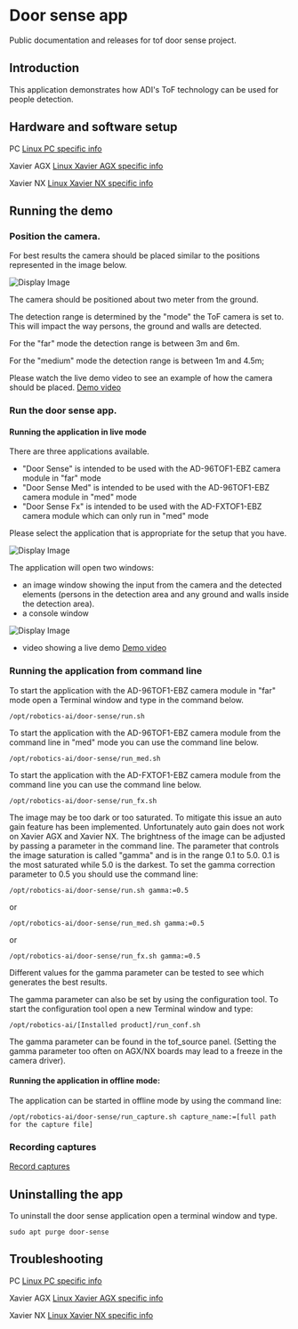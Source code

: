 # Door sense app
Public documentation and releases for tof door sense project.

## Introduction
This application demonstrates how ADI's ToF technology can be used for people detection.

## Hardware and software setup

PC
[Linux PC specific info](https://github.com/robotics-ai/tof_process_public/blob/main/door_sense/PC/README.md)

Xavier AGX
[Linux Xavier AGX specific info](https://github.com/robotics-ai/tof_process_public/blob/main/door_sense/Xavier-AGX/README.md)

Xavier NX
[Linux Xavier NX specific info](https://github.com/robotics-ai/tof_process_public/blob/main/door_sense/Xavier-NX/README.md)

 
## Running the demo
### Position the camera.
For best results the camera should be placed similar to the positions represented in the image below.

![Display Image](https://github.com/robotics-ai/tof_process_public/blob/main/door_sense/Doc/Images/fig1.png)

The camera should be positioned about two meter from the ground.

The detection range is determined by the "mode" the ToF camera is set to. This will impact the way persons, the ground and walls are detected.

For the "far" mode the detection range is between 3m and 6m.

For the "medium" mode the detection range is between 1m and 4.5m;

Please watch the live demo video to see an example of how the camera should be placed.
[Demo video](https://www.youtube.com/watch?v=-CErH6ROli8&ab_channel=RoboticsAI)

### Run the door sense app.

#### Running the application in live mode

There are three applications available.

- "Door Sense" is intended to be used with the AD-96TOF1-EBZ camera module in "far" mode
- "Door Sense Med" is intended to be used with the AD-96TOF1-EBZ camera module in "med" mode
- "Door Sense Fx" is intended to be used with the AD-FXTOF1-EBZ camera module which can only run in "med" mode

Please select the application that is appropriate for the setup that you have.

![Display Image](https://github.com/robotics-ai/tof_process_public/blob/main/door_sense/Doc/Images/run_app.png)

The application will open two windows:
- an image window showing the input from the camera and the detected elements (persons in the detection area and any ground and walls inside the detection area).
- a console window

![Display Image](https://github.com/robotics-ai/tof_process_public/blob/main/door_sense/Doc/Images/app_results.png)

 - video showing a live demo
 [Demo video](https://www.youtube.com/watch?v=-CErH6ROli8&ab_channel=RoboticsAI)

### Running the application from command line

To start the application with the AD-96TOF1-EBZ camera module in "far" mode open a Terminal window and type in the command below.
```
/opt/robotics-ai/door-sense/run.sh
```
To start the application with the AD-96TOF1-EBZ camera module from the command line in "med" mode you can use the command line below.
```
/opt/robotics-ai/door-sense/run_med.sh
```
To start the application with the AD-FXTOF1-EBZ camera module from the command line you can use the command line below.
```
/opt/robotics-ai/door-sense/run_fx.sh
```

The image may be too dark or too saturated. To mitigate this issue an auto gain feature has been implemented.
Unfortunately auto gain does not work on Xavier AGX and Xavier NX. The brightness of the image can be adjusted by passing a parameter in the command line. The parameter that controls the image saturation is called "gamma" and is in the range 0.1 to 5.0. 0.1 is the most saturated while 5.0 is the darkest.
To set the gamma correction parameter to 0.5 you should use the command line:
```
/opt/robotics-ai/door-sense/run.sh gamma:=0.5
```
or
```
/opt/robotics-ai/door-sense/run_med.sh gamma:=0.5
```
or
```
/opt/robotics-ai/door-sense/run_fx.sh gamma:=0.5
```
Different values for the gamma parameter can be tested to see which generates the best results.

The gamma parameter can also be set by using the configuration tool.
To start the configuration tool open a new Terminal window and type:
```
/opt/robotics-ai/[Installed product]/run_conf.sh
```
The gamma parameter can be found in the tof_source panel. (Setting the gamma parameter too often on AGX/NX boards may lead to a freeze in the camera driver).

#### Running the application in offline mode:

The application can be started in offline mode by using the command line:
```
/opt/robotics-ai/door-sense/run_capture.sh capture_name:=[full path for the capture file]
```

### Recording captures

[Record captures](https://github.com/robotics-ai/tof_process_public/blob/main/recording/README.md)

## Uninstalling the app
To uninstall the door sense application open a terminal window and type.
```
sudo apt purge door-sense
```
## Troubleshooting
PC
[Linux PC specific info](https://github.com/robotics-ai/tof_process_public/blob/main/door_sense/PC/README.md)

Xavier AGX
[Linux Xavier AGX specific info](https://github.com/robotics-ai/tof_process_public/blob/main/door_sense/Xavier-AGX/README.md)

Xavier NX
[Linux Xavier NX specific info](https://github.com/robotics-ai/tof_process_public/blob/main/door_sense/Xavier-NX/README.md)
